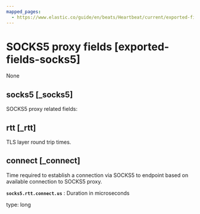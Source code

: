 ```yaml
---
mapped_pages:
  - https://www.elastic.co/guide/en/beats/Heartbeat/current/exported-fields-socks5.html
---
```


# SOCKS5 proxy fields [exported-fields-socks5]

None


## socks5 [_socks5]

SOCKS5 proxy related fields:


## rtt [_rtt]

TLS layer round trip times.


## connect [_connect]

Time required to establish a connection via SOCKS5 to endpoint based on available connection to SOCKS5 proxy.


**`socks5.rtt.connect.us`**
:   Duration in microseconds

type: long


